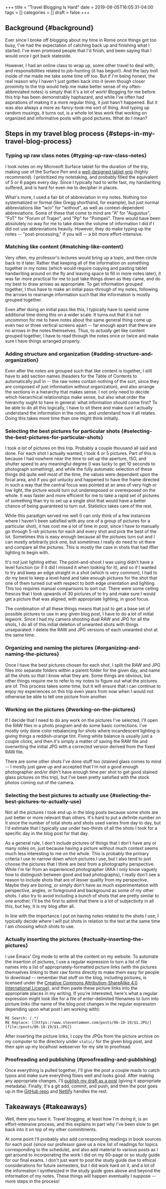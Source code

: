 +++
title = "Travel Blogging Is Hard"
date = 2019-08-05T16:05:31-04:00
tags = []
categories = []
draft = false
+++

[//]: # (tags = ["rome-2019", "rome", "workflow"], categories = ["Travel", "Computers/Software"])

## Background {#background}

Ever since I broke off blogging about my time in Rome once things got too busy, I've had the expectation of catching back up and finishing what I started. I've even promised people that I'd finish, and been saying that I would once I got back stateside.

However, I had an online class to wrap up, some other travel to deal with, and responsibilities related to job-hunting (it has begun!). And the lazy troll inside of me made me take some time off too. But if I'm being honest, the real reason why I haven't just gotten back into it (even though closer proximity to the trip would help me make better sense of my often-abbreviated notes) is simply that it's a lot of work! Blogging for me before this trip has been demonstrably haphazard, and while I've often had aspirations of making it a more regular thing, it just hasn't happened. But it was also always a more as-fancy-took-me sort of thing. And typing up random musings, it turns out, is a whole lot less work that working on organized and informative posts with good pictures. What do I mean?


## Steps in my travel blog process {#steps-in-my-travel-blog-process}


### Typing up raw class notes {#typing-up-raw-class-notes}

I took notes on my Microsoft Surface tablet for the duration of the trip, making use of the Surface Pen and a [well-designed tablet grip](https://www.amazon.com/gp/product/B014K9DJ72/) (highly recommend). I prioritized my notetaking, and probably filled the equivalent of 5 or 6 pages every day. Since I typically had to write fast, my handwriting suffered, and is hard for even me to decipher in places.

What's more, I used a fair bit of abbreviation in my notes. Nothing too systematized or formal (like Gregg shorthand, for example), but just normal abbreviations like "w/o" for "without", as well as context-dependent abbreviations. Some of these that come to mind are "A" for "Augustus", "FoT" for "Forum of Trajan", and "Pp" for "Pompeii". There would have been absolutely no way for me to take down the volume of information I did if I did not use abbreviations heavily. However, they do make typing up the notes -- "post-processing," if you will -- a bit more effort-intensive.


### Matching like content {#matching-like-content}

Very often, my professor's lectures would bring up a topic, and then circle back to it later. Rather that keeping all of the information on something together in my notes (which would require copying and pasting tablet handwriting around on the fly and leaving space to fill in more notes later), it was far more practical for me to just take things down as they came, and do my best to draw arrows as appropriate. To get information grouped together, I thus have to make an initial pass-through of my notes, following the arrows to rearrange information such that like information is mostly grouped together.

Even after doing an initial pass like this, I typically have to spend some additional time doing this on a wider scale. It turns out that it is not uncommon for me to have notes about the same general thing come up even two or three vertical screens apart -- far enough apart that there are no arrows in the notes themselves. Thus, to _actually_ get like content grouped together, I have to read through the notes once or twice and make sure I have things arranged properly.


### Adding structure and organization {#adding-structure-and-organization}

Even after the notes are grouped such that like content is together, I still have to add section names (headers for the Table of Contents to automatically pull in -- the raw notes contain nothing of the sort, since they are composed of just information without organization), and also arrange the sections in a hierarchy that makes sense. I not only need to decide which hierarchical relationships make sense, but also what order the hierarchy ought to have in general: what information should come first? To be able to do all this logically, I have to sit there and make sure I actually understand the information in the notes, and understand how it all relates. Doing this takes more time than one might think initially.


### Selecting the best pictures for particular shots {#selecting-the-best-pictures-for-particular-shots}

I took _a lot_ of pictures on this trip. Probably a couple thousand all said and done. For each shot I actually wanted, I took 4 or 5 pictures. Part of this is because I had nowhere near the time to set up the aperture, ISO, and shutter speed to any meaningful degree (I was lucky to get 10 seconds to photograph something), and while the fully automatic selection of these things did quite well most of the time, the values were dependent upon the focal area, and if you got unlucky and happened to have the frame directed in such a way that the central focus was pointed at an area of very high or low light, the picture would turn out underexposed or overexposed on the whole. It was faster and more efficient for me to take a rapid set of pictures of something than try to set up a single shot that would have a better chance of being guaranteed to turn out. Statistics takes care of the rest.

While this paradigm served me well (I can only think of a few instances where I haven't been satisfied with any one of a group of pictures for a particular shot), it has cost me a lot of time in post, since I have to manually go through 5-ish pictures for each and every shot and pick the best of the lot. Sometimes this is easy enough because all the pictures turn out and I can mostly arbitrarily pick one, but sometimes I really do need to sit there and compare all the pictures. This is mostly the case in shots that had iffier lighting to begin with.

It's not just lighting either. The point-and-shoot I was using didn't have a level function (or if it did I missed it when looking for it), and so if I wanted to try and keep an edge straight in a shot (which is very common), I had to do my best to keep a level hand and take enough pictures for the shot that one of them turned out with respect to both edge orientation and lighting. This too requires manual comparisons to sort out. There were some ceiling frescos that I took upwards of 30 pictures of to try and make sure I would get a picture that was aligned, with appropriate lighting, in good focus.

The combination of all these things means that just to get a base set of possible pictures to use in any given blog post, I have to do a lot of initial legwork. Since I had my camera shooting dual RAW and JPG for all the shots, I do all of this initial deletion of unwanted shots with things unseparated: I delete the RAW and JPG versions of each unwanted shot at the same time.


### Organizing and naming the pictures {#organizing-and-naming-the-pictures}

Once I have the best pictures chosen for each shot, I split the RAW and JPG files into separate folders within a parent folder for the given day, and name all the shots so that I know what they are. Some things are obvious, but other things require me to refer to my notes to figure out what the pictures are of. This process takes some time, but it will ensure that I can continue to enjoy my experiences on this trip even years from now when I would not otherwise be able to tell one picture from another.


### Working on the pictures {#working-on-the-pictures}

If I decide that I need to do any work on the pictures I've selected, I'll open the RAW files in a photo program and do some basic corrections. I've mostly only done color rebalancing for shots where incandescent lighting is giving things a reddish-orange tint. Fixing white balance is usually just a couple clicks, and then it's simply a matter of saving the RAW file and overwriting the initial JPG with a corrected version derived from the fixed RAW file.

There are some other shots I've done stuff too (stained glass comes to mind -- I mostly just gave up and accepted that I'm not a good enough photographer and/or didn't have enough time per shot to get good stained glass pictures on this trip), but I've been pretty satisfied with the stock photos coming out of the camera.


### Selecting the best pictures to actually use {#selecting-the-best-pictures-to-actually-use}

Not all the pictures I took end up in the blog posts because some shots are just better or more relevant than others. It's hard to put a definite number on it since the number of total shots and shots used varies from day to day, but I'd estimate that I typically use under two-thirds of all the shots I took for a specific day in the blog post for that day.

As a general rule, I don't include pictures of things that I don't have any or many notes on, just because having a picture without much context seems much less interesting to me on the whole. This is probably the primary criteria I use to narrow down which pictures I use, but I also tend to just choose the pictures that I think are best from a photography perspective. While I'm far from an experienced photographer (AKA I only know vaguely how to distinguish between good and bad photographs), I really don't see a reason to include shots that are of lesser quality from my perspective. Maybe they are boring, or simply don't have as much experimentation with perspective, angles, or foreground and background as some of my other shots. I also try to avoid including a bunch of shots that are pretty similar to one another. I'll be the first to admit that there is a lot of subjectivity in all this, but hey, it is _my_ blog after all.

In line with the importance I put on having notes related to the shots I use, I typically decide where I will put shots in relation to the text at the same time I am choosing which shots to use.


### Actually inserting the pictures {#actually-inserting-the-pictures}

I use Emacs' Org mode to write all the content on my website. To automate the insertion of pictures, I use a regular expression to turn a list of file names into a list of appropriately-formatted picture links (with the pictures themselves linking to their raw forms directly to make them easy for people to download -- remember that stuff on the blog, including pictures, is licensed under the [Creative Commons Attribution-ShareAlike 4.0 International License](http://creativecommons.org/licenses/by-sa/4.0/)), and then paste these picture links into the appropriate places in my writing. If you're interested, here's what a regular expression might look like for a file of enter-delimited filenames to turn into picture links (the name of the blog post changes in the regular expression depending upon what post I am working with):

```text
RE Search: (.*)
RE Replace: [[https://www.steventammen.com/posts/06-10-19/$1.JPG/][file:/posts/06-10-19/$1.JPG]]
```

After inserting the picture links, I copy the JPGs from the picture archive on my computer to the directory under `static/` for the given blog post, and then spin up my localhost webserver for my site to proofread.


### Proofreading and publishing {#proofreading-and-publishing}

Once everything is pulled together, I'll give the post a couple reads to catch typos and make sure everything flows well and looks good. After making any appropriate changes, I'll [publish my draft as a post](https://github.com/BlizzardWorks/hidden-hugo-drafts) (giving it appropriate metadata). Finally, it's a git add, commit, and push, and then the post goes up in the [GitHub repo](https://github.com/StevenTammen/steventammen.com) and [Netlify](https://www.netlify.com/) handles the rest.


## Takeaways {#takeaways}

Well, there you have it. Travel blogging, at least how I'm doing it, is an effort-intensive process, and this explains in part why I've been slow to get back into it on top of my other commitments.

At some point I'll probably also add corresponding readings in book sources for each post (since our professor gave us a nice list of readings for topics corresponding to the schedule), and also add material to various posts as I get around to incorporating the work I did on my 60-page or so study guide for our final exams. I don't just want to post the study guide due to ethical considerations for future semesters, but I did work hard on it, and a lot of the information I synthesized in the study guide goes above and beyond the information of my notes. These things will happen eventually I suppose -- more steps in the process!
